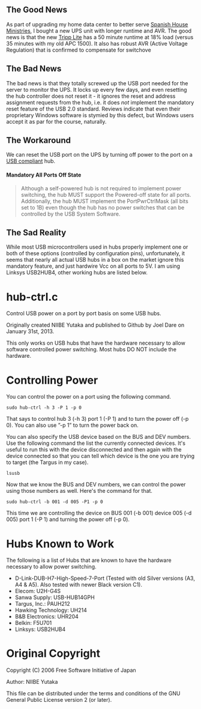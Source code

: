 ## The Good News

As part of upgrading my home data center to better serve
[Spanish House Ministries](http://www.editorialunilit.com), I bought a
new UPS unit with longer runtime and AVR.  The good news is that
the new [Tripp Lite](https://www.amazon.com/gp/product/B009TZTGWK/)
has a 50 minute runtime at 18% load (versus 35 minutes with my old APC 1500).
It also has robust AVR (Active Voltage Regulation) that is confirmed to
compensate for switchove

## The Bad News

The bad news is that they totally screwed up the USB port needed for
the server to monitor the UPS.  It locks up every few days, and even
resetting the hub controller does not reset it - it ignores the reset
and address assignment requests from the hub, i.e. it does *not* implement
the mandatory reset feature of the USB 2.0 standard.  Reviews indicate that
even their proprietary Windows software is stymied by this defect, but
Windows users accept it as par for the course, naturally.  

## The Workaround

We can reset the USB port on the UPS by turning off power to the port
on a [USB compliant](http://www.makelinux.net/lib/usb/2/USB_2.0_Specification/doc-363) hub.

#### Mandatory All Ports Off State

> Although a self-powered hub is not required to implement power switching, the hub MUST support the Powered-off state for all ports. Additionally, the hub MUST implement the PortPwrCtrlMask (all bits set to 1B) even though the hub has no power switches that can be controlled by the USB System Software.

## The Sad Reality

While most USB microcontrollers used in hubs properly implement one or
both of these options (controlled by configuration pins), unfortunately, it
seems that nearly all actual USB hubs in a box on the market ignore this
mandatory feature, and just hardwire Vcc on all ports to 5V.  I 
am using Linksys USB2HUB4, other working hubs are listed below.

hub-ctrl.c
==========

Control USB power on a port by port basis on some USB hubs.

Originally created NIIBE Yutaka and published to Github by Joel Dare on January
31st, 2013.

This only works on USB hubs that have the hardware necessary to allow
software controlled power switching. Most hubs DO NOT include the hardware.

Controlling Power
=================

You can control the power on a port using the following command.

    sudo hub-ctrl -h 3 -P 1 -p 0

That says to control hub 3 (-h 3) port 1 (-P 1) and to turn the power
off (-p 0). You can also use ”-p 1” to turn the power back on.

You can also specify the USB device based on the BUS and DEV numbers. Use the
following command the list the currently connected devices. It's useful to run
this with the device disconnected and then again with the device connected so
that you can tell which device is the one you are trying to target (the Targus
in my case).

    lsusb

Now that we know the BUS and DEV numbers, we can control the power using those
numbers as well. Here's the command for that.

    sudo hub-ctrl -b 001 -d 005 -P1 -p 0

This time we are controlling the device on BUS 001 (-b 001) device 005 (-d 005)
port 1 (-P 1) and turning the power off (-p 0).

Hubs Known to Work
==================

The following is a list of Hubs that are known to have the hardware necessary
to allow power switching.

  - D-Link-DUB-H7-High-Speed-7-Port (Tested with old Silver versions (A3, A4 & A5). Also tested with newer Black version C1).
  - Elecom: U2H-G4S
  - Sanwa Supply: USB-HUB14GPH
  - Targus, Inc.: PAUH212
  - Hawking Technology: UH214
  - B&B Electronics: UHR204
  - Belkin: F5U701
  - Linksys: USB2HUB4

Original Copyright
==================

Copyright (C) 2006 Free Software Initiative of Japan

Author: NIIBE Yutaka  <gniibe at fsij.org>

This file can be distributed under the terms and conditions of the GNU General
Public License version 2 (or later).
